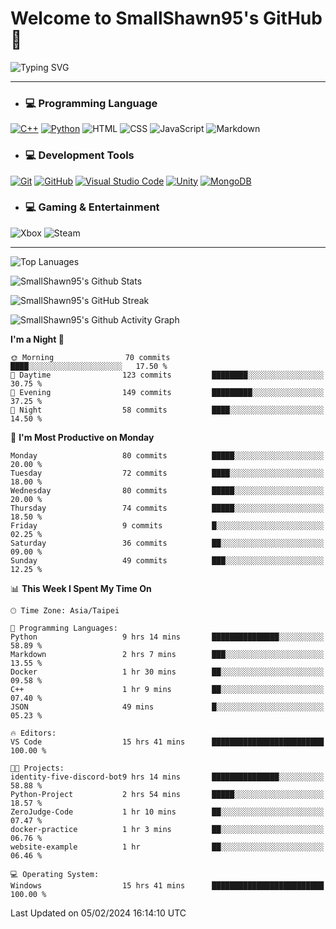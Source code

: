 # Welcome to SmallShawn95's GitHub 👋

![Typing SVG](https://readme-typing-svg.demolab.com/?lines=print("Hello,+world");cout+>>+"Hello,+world!";console.log("Hello,+world!")&center=true&vCenter=true&size=22&random=true)

***
<!-- https://shields.io/, https://simpleicons.org/ -->
* ### 💻 Programming Language
[![C++](https://img.shields.io/badge/-C++-00599C?style=flat-square&logo=cplusplus)](https://cplusplus.com/)
[![Python](https://img.shields.io/badge/-Python-3776AB?style=flat-square&logo=python&logoColor=white)](https://www.python.org/)
![HTML](https://img.shields.io/badge/-HTML-E34F26?style=flat-square&logo=html5&logoColor=white)
![CSS](https://img.shields.io/badge/-CSS-1572B6?style=flat-square&logo=css3)
![JavaScript](https://img.shields.io/badge/-JavaScript-F7DF1E?style=flat-square&logo=javascript&logoColor=white)
![Markdown](https://img.shields.io/badge/-Markdown-000000?style=flat-square&logo=markdown)
* ### 💻 Development Tools
[![Git](https://img.shields.io/badge/-Git-f05032?style=flat-square&logo=git&logoColor=white)](https://git-scm.com/)
[![GitHub](https://img.shields.io/badge/-GitHub-181717?style=flat-square&logo=github)](https://github.com/)
[![Visual Studio Code](https://img.shields.io/badge/-Visual%20Studio%20Code-007ACC?style=flat-square&logo=visualstudiocode)](https://code.visualstudio.com/)
[![Unity](https://img.shields.io/badge/-Unity-000000?style=flat-square&logo=unity)](https://unity.com/)
[![MongoDB](https://img.shields.io/badge/-MongoDB-47A248?style=flat-square&logo=mongodb&logoColor=white)](https://www.mongodb.com/)
* ### 💻 Gaming & Entertainment
![Xbox](https://img.shields.io/badge/-Xbox-107C10?style=flat-square&logo=xbox)
![Steam](https://img.shields.io/badge/-Steam-000000?style=flat-square&logo=steam)
***
<!-- ![GitHub User's Stars](https://img.shields.io/github/stars/smallshawn95?color=orange&label=Stars&labelColor=yellow) -->
<!-- ![GitHub Followers](https://img.shields.io/github/followers/smallshawn95?color=orange&label=Followers&labelColor=FFDBAC) -->

![Top Lanuages](https://github-readme-stats.vercel.app/api/top-langs/?username=smallshawn95&theme=holi&layout=donut&size_weight=0.5&count_weight=0.5&exclude_repo=smallshawn95.github.io)

![SmallShawn95's Github Stats](https://github-readme-stats.vercel.app/api?username=smallshawn95&theme=holi&show_icons=true)

![SmallShawn95's GitHub Streak](https://streak-stats.demolab.com/?user=smallshawn95&theme=holi-theme&date_format=M%20j%5B%2C%20Y%5D)

![SmallShawn95's Github Activity Graph](https://github-readme-activity-graph.vercel.app/graph?username=smallshawn95&theme=tokyo-night)

<!-- ![SmallShawn95's WakaTime Stats](https://github-readme-stats.vercel.app/api/wakatime?username=smallshawn95) -->
<!-- ![Repositorie Card](https://github-readme-stats.vercel.app/api/pin/?username=smallshawn95&repo=Python-Discord-Bot-Course&theme=holi) -->
<!-- ![Repositorie Card](https://github-readme-stats.vercel.app/api/pin/?username=smallshawn95&repo=ZeroJudge-Code&theme=holi) -->

<!--START_SECTION:waka-->
**I'm a Night 🦉** 

```text
🌞 Morning                70 commits          ████░░░░░░░░░░░░░░░░░░░░░   17.50 % 
🌆 Daytime                123 commits         ████████░░░░░░░░░░░░░░░░░   30.75 % 
🌃 Evening                149 commits         █████████░░░░░░░░░░░░░░░░   37.25 % 
🌙 Night                  58 commits          ████░░░░░░░░░░░░░░░░░░░░░   14.50 % 
```
📅 **I'm Most Productive on Monday** 

```text
Monday                   80 commits          █████░░░░░░░░░░░░░░░░░░░░   20.00 % 
Tuesday                  72 commits          ████░░░░░░░░░░░░░░░░░░░░░   18.00 % 
Wednesday                80 commits          █████░░░░░░░░░░░░░░░░░░░░   20.00 % 
Thursday                 74 commits          █████░░░░░░░░░░░░░░░░░░░░   18.50 % 
Friday                   9 commits           █░░░░░░░░░░░░░░░░░░░░░░░░   02.25 % 
Saturday                 36 commits          ██░░░░░░░░░░░░░░░░░░░░░░░   09.00 % 
Sunday                   49 commits          ███░░░░░░░░░░░░░░░░░░░░░░   12.25 % 
```


📊 **This Week I Spent My Time On** 

```text
🕑︎ Time Zone: Asia/Taipei

💬 Programming Languages: 
Python                   9 hrs 14 mins       ███████████████░░░░░░░░░░   58.89 % 
Markdown                 2 hrs 7 mins        ███░░░░░░░░░░░░░░░░░░░░░░   13.55 % 
Docker                   1 hr 30 mins        ██░░░░░░░░░░░░░░░░░░░░░░░   09.58 % 
C++                      1 hr 9 mins         ██░░░░░░░░░░░░░░░░░░░░░░░   07.40 % 
JSON                     49 mins             █░░░░░░░░░░░░░░░░░░░░░░░░   05.23 % 

🔥 Editors: 
VS Code                  15 hrs 41 mins      █████████████████████████   100.00 % 

🐱‍💻 Projects: 
identity-five-discord-bot9 hrs 14 mins       ███████████████░░░░░░░░░░   58.88 % 
Python-Project           2 hrs 54 mins       █████░░░░░░░░░░░░░░░░░░░░   18.57 % 
ZeroJudge-Code           1 hr 10 mins        ██░░░░░░░░░░░░░░░░░░░░░░░   07.47 % 
docker-practice          1 hr 3 mins         ██░░░░░░░░░░░░░░░░░░░░░░░   06.76 % 
website-example          1 hr                ██░░░░░░░░░░░░░░░░░░░░░░░   06.46 % 

💻 Operating System: 
Windows                  15 hrs 41 mins      █████████████████████████   100.00 % 
```


 Last Updated on 05/02/2024 16:14:10 UTC
<!--END_SECTION:waka-->

<!--
**smallshawn95/smallshawn95** is a ✨ _special_ ✨ repository because its `README.md` (this file) appears on your GitHub profile.

- 🔭 I’m currently working on ...
- 🌱 I’m currently learning ...
- 👯 I’m looking to collaborate on ...
- 🤔 I’m looking for help with ...
- 💬 Ask me about ...
- 📫 How to reach me: ...
- 😄 Pronouns: ...
- ⚡ Fun fact: ...
-->

